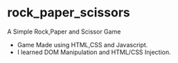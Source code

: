 # rock_paper_scissors

A Simple Rock,Paper and Scissor Game

- Game Made using HTML,CSS and Javascript.
- I learned DOM Manipulation and HTML/CSS Injection.
